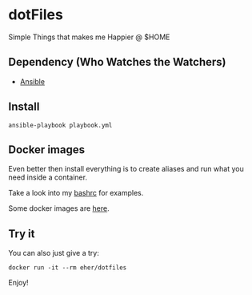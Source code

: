 # dotFiles
Simple Things that makes me Happier @ $HOME

## Dependency (Who Watches the Watchers)
- [Ansible](https://www.ansible.com)

## Install
```
ansible-playbook playbook.yml
```

## Docker images
Even better then install everything is to create aliases and run what you need inside a container.

Take a look into my [bashrc](https://github.com/EHER/dotFiles/blob/master/files/.bashrc) for examples.

Some docker images are [here](https://github.com/EHER/dotFiles/tree/master/docker).

## Try it
You can also just give a try:
```
docker run -it --rm eher/dotfiles
```

Enjoy!
